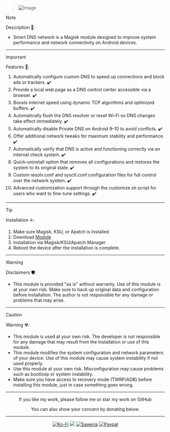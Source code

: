 > ![Image](https://github.com/user-attachments/assets/d7944a8e-9148-418d-8433-a490fc539f78)

> [!NOTE]
> Description 📝:
> - Smart DNS network is a Magisk module designed to improve system performance and network connectivity on Android devices. 
<hr/>

> [!IMPORTANT]
> Features 🚀:
> 1. Automatically configure custom DNS to speed up connections and block ads or trackers. ✔️
> 2. Provide a local web page as a DNS control center accessible via a browser. ✔️
> 3. Boosts internet speed using dynamic TCP algorithms and optimized buffers. ✔️
> 4. Automatically flush the DNS resolver or reset Wi-Fi so DNS changes take effect immediately. ✔️
> 5. Automatically disable Private DNS on Android 9–10 to avoid conflicts. ✔️
> 6. Offer additional network tweaks for maximum stability and performance. ✔️
> 7. Automatically verify that DNS is active and functioning correctly via an internal check system. ✔️
> 8. Quick-uninstall option that removes all configurations and restores the system to its original state. ✔️
> 9. Custom resolv.conf and sysctl.conf configuration files for full control over the network system. ✔️
> 10. Advanced customization support through the customize.sh script for users who want to fine-tune settings. ✔️
<hr/>

> [!TIP]
> Installation ✳️:
> 1. Make sure Magisk, KSU, or Apatch is Installed
> 2. Download [Module](https://t.me/modulkuntul)
> 3. Installation via Magisk/KSU/Apatch Manager
> 4. Reboot the device after the installation is complete.
<hr/>

> [!WARNING]
> Disclaimers 🛡️:
> - This module is provided "as is" without warranty. Use of this module is at your own risk. Make sure to back up original data and configuration before installation. The author is not responsible for any damage or problems that may arise.
<hr/>

> [!CAUTION]
> Warning ☢️:
> - This module is used at your own risk. The developer is not responsible for any damage that may result from the installation or use of this module.
> - This module modifies the system configuration and network parameters of your device. Use of this module may cause system instability if not used properly.
> - Use this module at your own risk. Misconfiguration may cause problems such as bootloop or system instability.
> - Make sure you have access to recovery mode (TWRP/ADB) before installing this module, just in case something goes wrong.
<hr/>

<div align="center">
  If you like my work, please follow me or star my work on GitHub       
 
  You can also show your concern by donating below.
<div align="center">
 </div>
<hr/>
  
[![Ko-Fi](https://img.shields.io/badge/Ko--fi-F16061?style=for-the-badge&logo=ko-fi&logoColor=white)](https://ko-fi.com/illumi666)
[![](https://img.shields.io/badge/-Trakteer-red?style=for-the-badge)](https://trakteer.id/demonica/tip)
[![Saweria](https://img.shields.io/badge/-Saweria-yellow?style=for-the-badge&logoColor=white)](https://saweria.co/DEMONICA)
[![Paypal](https://img.shields.io/badge/Paypal-blue?style=for-the-badge&logoColor=white)](https://www.paypal.com/paypalme/faniadittiya)